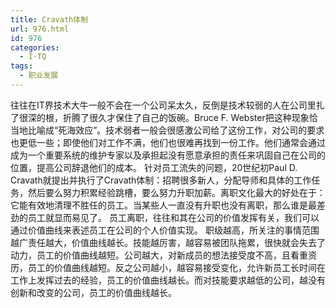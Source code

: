 ```yaml
---
title: Cravath体制
url: 976.html
id: 976
categories:
  - I·TQ
tags:
  - 职业发展
---
```


往往在IT界技术大牛一般不会在一个公司呆太久，反倒是技术较弱的人在公司里扎了很深的根，折腾了很久才保住了自己的饭碗。Bruce F. Webster把这种现象恰当地比喻成“死海效应”。技术弱者一般会很感激公司给了这份工作，对公司的要求也更低一些；即使他们对工作不满，他们也很难再找到一份工作。他们通常会通过成为一个重要系统的维护专家以及承担起没有愿意承担的责任来巩固自己在公司的位置，提高公司辞退他们的成本。 针对员工流失的问题，20世纪初Paul D. Cravath就提出并执行了Cravath体制：招聘很多新人，分配导师和具体的工作任务，然后要么努力积累经验跳槽，要么努力升职加薪。离职文化最大的好处在于：它能有效地清理不胜任的员工。当某些人一直没有升职也没有离职，那么谁是最差劲的员工就显而易见了。 员工离职，往往和其在公司的价值发挥有关，我们可以通过价值曲线来表述员工在公司的个人价值实现。 职级越高，所关注的事情范围越广责任越大，价值曲线越长。技能越厉害，越容易被团队拖累，很快就会失去了动力，员工的价值曲线越短。公司越大，对新成员的想法接受度不高，且看重资历，员工的价值曲线越短。反之公司越小，越容易接受变化，允许新员工长时间在工作上发挥过去的经验，员工的价值曲线越长。而对技能要求越低的公司，越没有创新和改变的公司，员工的价值曲线越长。